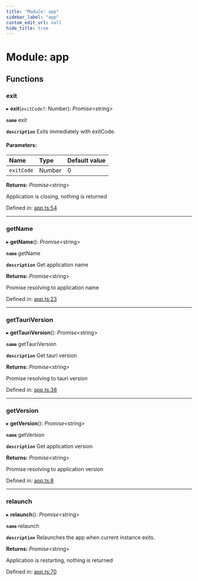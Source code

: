 ```yaml
---
title: "Module: app"
sidebar_label: "app"
custom_edit_url: null
hide_title: true
---
```


# Module: app

## Functions

### exit

▸ **exit**(`exitCode?`: Number): *Promise*<string\>

**`name`** exit

**`description`** Exits immediately with exitCode.

#### Parameters:

Name | Type | Default value |
:------ | :------ | :------ |
`exitCode` | Number | 0 |

**Returns:** *Promise*<string\>

Application is closing, nothing is returned

Defined in: [app.ts:54](https://github.com/tauri-apps/tauri/blob/b9cbaad4/api/src/app.ts#L54)

___

### getName

▸ **getName**(): *Promise*<string\>

**`name`** getName

**`description`** Get application name

**Returns:** *Promise*<string\>

Promise resolving to application name

Defined in: [app.ts:23](https://github.com/tauri-apps/tauri/blob/b9cbaad4/api/src/app.ts#L23)

___

### getTauriVersion

▸ **getTauriVersion**(): *Promise*<string\>

**`name`** getTauriVersion

**`description`** Get tauri version

**Returns:** *Promise*<string\>

Promise resolving to tauri version

Defined in: [app.ts:38](https://github.com/tauri-apps/tauri/blob/b9cbaad4/api/src/app.ts#L38)

___

### getVersion

▸ **getVersion**(): *Promise*<string\>

**`name`** getVersion

**`description`** Get application version

**Returns:** *Promise*<string\>

Promise resolving to application version

Defined in: [app.ts:8](https://github.com/tauri-apps/tauri/blob/b9cbaad4/api/src/app.ts#L8)

___

### relaunch

▸ **relaunch**(): *Promise*<string\>

**`name`** relaunch

**`description`** Relaunches the app when current instance exits.

**Returns:** *Promise*<string\>

Application is restarting, nothing is returned

Defined in: [app.ts:70](https://github.com/tauri-apps/tauri/blob/b9cbaad4/api/src/app.ts#L70)
